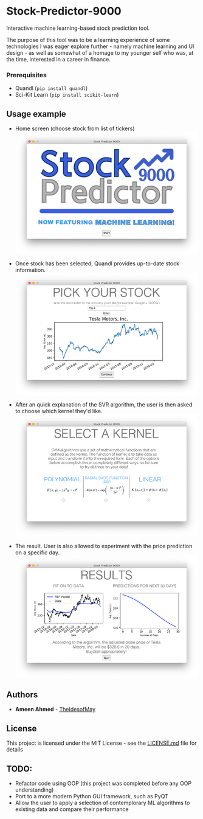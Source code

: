 # Stock-Predictor-9000
Interactive machine learning-based stock prediction tool.

The purpose of this tool was to be a learning experience of some technologies I was eager explore further - namely machine learning and UI design - as well as somewhat of a homage to my younger self who was, at the time, interested in a career in finance. 


### Prerequisites

- Quandl (`pip install quandl`)
- Sci-Kit Learn (`pip install scikit-learn`)


## Usage example
- Home screen (choose stock from list of tickers)
![home screen](images/USAGE1.png)

- Once stock has been selected, Quandl provides up-to-date stock information.
![stock info](images/USAGE2.png)

- After an quick explanation of the SVR algorithm, the user is then asked to choose which kernel they'd like. 
![kernel](images/USAGE3.png)

- The result. User is also allowed to experiment with the price prediction on a specific day. 
![result](images/USAGE4.png)




## Authors

* **Ameen Ahmed** - [TheIdesofMay](https://github.com/TheIdesofMay)


## License

This project is licensed under the MIT License - see the [LICENSE.md](LICENSE.md) file for details

## TODO:

- Refactor code using OOP (this project was completed before any OOP understanding)
- Port to a more modern Python GUI framework, such as PyQT
- Allow the user to apply a selection of contemplorary ML algorithms to existing data and compare their performance

